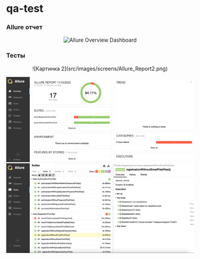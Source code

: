 # qa-test

###  Allure отчет

<p align="center">
<img title="Allure Overview Dashboard" src="images/screens/Allure_Report1.png">
</p>

###  Тесты

<p align="center">
![Картинка 2](src/images/screens/Allure_Report2.png)
</p>


![Картинка 1](src/images/screens/Allure_Report1.png)
![Картинка 2](src/images/screens/Allure_Report2.png)
